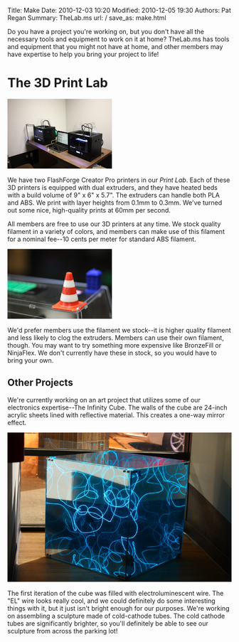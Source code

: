 Title: Make
Date: 2010-12-03 10:20
Modified: 2010-12-05 19:30
Authors: Pat Regan
Summary: TheLab.ms
url: /
save_as: make.html

Do you have a project you're working on, but you don't have all the necessary tools and equipment to work on it at home?  TheLab.ms has tools and equipment that you might not have at home, and other members may have expertise to help you bring your project to life!

# The 3D Print Lab

<img class="img-right" src="/images/3DPrinting1_tn.jpg" />

We have two FlashForge Creator Pro printers in our *Print Lab*.  Each of these 3D printers is equipped with dual extruders, and they have heated beds with a build volume of 9" x 6" x 5.7".  The extruders can handle both PLA and ABS.  We print with layer heights from 0.1mm to 0.3mm.  We've turned out some nice, high-quality prints at 60mm per second.


All members are free to use our 3D printers at any time.  We stock quality filament in a variety of colors, and members can make use of this filament for a nominal fee--10 cents per meter for standard ABS filament.

<img class="img-left" src="/images/3DPrinting2_tn.jpg" />

We'd prefer members use the filament we stock--it is higher quality filament and less likely to clog the extruders.  Members can use their own filament, though.  You may want to try something more expensive like BronzeFill or NinjaFlex.  We don't currently have these in stock, so you would have to bring your own.

## Other Projects

We're currently working on an art project that utilizes some of our electronics expertise--The Infinity Cube.  The walls of the cube are 24-inch acrylic sheets lined with reflective material.  This creates a one-way mirror effect.

<img src="/images/CubeAlpha.jpg" />

The first iteration of the cube was filled with electroluminescent wire.  The "EL" wire looks really cool, and we could definitely do some interesting things with it, but it just isn't bright enough for our purposes.  We're working on assembling a sculpture made of cold-cathode tubes.  The cold cathode tubes are significantly brighter, so you'll definitely be able to see our sculpture from across the parking lot!
